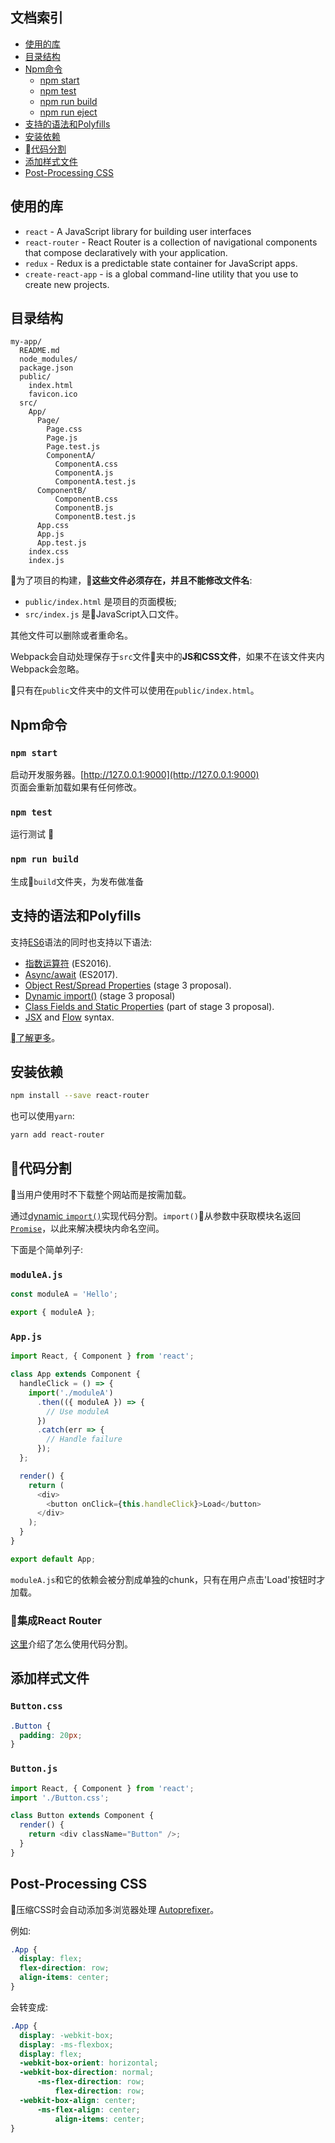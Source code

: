 ## 文档索引

- [使用的库](#使用的库)
- [目录结构](#目录结构)
- [Npm命令](#Npm命令)
  - [npm start](#npm-start)
  - [npm test](#npm-test)
  - [npm run build](#npm-run-build)
  - [npm run eject](#npm-run-eject)
- [支持的语法和Polyfills](#支持的语法和Polyfills)
- [安装依赖](#安装依赖)
- [代码分割](#代码分割)
- [添加样式文件](#添加样式文件)
- [Post-Processing CSS](#post-processing-css)

## 使用的库

* `react` - A JavaScript library for building user interfaces
* `react-router` - React Router is a collection of navigational components that compose declaratively with your application.
* `redux` - Redux is a predictable state container for JavaScript apps.
* `create-react-app` - is a global command-line utility that you use to create new projects.

## 目录结构

```
my-app/
  README.md
  node_modules/
  package.json
  public/
    index.html
    favicon.ico
  src/
    App/
      Page/
        Page.css
        Page.js
        Page.test.js
        ComponentA/
          ComponentA.css
          ComponentA.js
          ComponentA.test.js
      ComponentB/
          ComponentB.css
          ComponentB.js
          ComponentB.test.js
      App.css
      App.js
      App.test.js
    index.css
    index.js
```

为了项目的构建，**这些文件必须存在，并且不能修改文件名**:

* `public/index.html` 是项目的页面模板;
* `src/index.js` 是JavaScript入口文件。

其他文件可以删除或者重命名。

Webpack会自动处理保存于`src`文件夹中的**JS和CSS文件**，如果不在该文件夹内Webpack会忽略。

只有在`public`文件夹中的文件可以使用在`public/index.html`。

## Npm命令
### `npm start`

启动开发服务器。[http://127.0.0.1:9000](http://127.0.0.1:9000)<br>
页面会重新加载如果有任何修改。

### `npm test`

运行测试

### `npm run build`

生成`build`文件夹，为发布做准备

## 支持的语法和Polyfills

支持[ES6](https://github.com/lukehoban/es6features)语法的同时也支持以下语法:

* [指数运算符](https://github.com/rwaldron/exponentiation-operator) (ES2016).
* [Async/await](https://github.com/tc39/ecmascript-asyncawait) (ES2017).
* [Object Rest/Spread Properties](https://github.com/sebmarkbage/ecmascript-rest-spread) (stage 3 proposal).
* [Dynamic import()](https://github.com/tc39/proposal-dynamic-import) (stage 3 proposal)
* [Class Fields and Static Properties](https://github.com/tc39/proposal-class-public-fields) (part of stage 3 proposal).
* [JSX](https://facebook.github.io/react/docs/introducing-jsx.html) and [Flow](https://flowtype.org/) syntax.

[了解更多](https://babeljs.io/docs/plugins/#presets-stage-x-experimental-presets-)。

## 安装依赖

```sh
npm install --save react-router
```

也可以使用`yarn`:

```sh
yarn add react-router
```

## 代码分割

当用户使用时不下载整个网站而是按需加载。

通过[dynamic `import()`](http://2ality.com/2017/01/import-operator.html#loading-code-on-demand)实现代码分割。`import()`从参数中获取模块名返回[`Promise`](https://developer.mozilla.org/en-US/docs/Web/JavaScript/Reference/Global_Objects/Promise)，以此来解决模块内命名空间。

下面是个简单列子:

### `moduleA.js`

```js
const moduleA = 'Hello';

export { moduleA };
```
### `App.js`

```js
import React, { Component } from 'react';

class App extends Component {
  handleClick = () => {
    import('./moduleA')
      .then(({ moduleA }) => {
        // Use moduleA
      })
      .catch(err => {
        // Handle failure
      });
  };

  render() {
    return (
      <div>
        <button onClick={this.handleClick}>Load</button>
      </div>
    );
  }
}

export default App;
```

`moduleA.js`和它的依赖会被分割成单独的chunk，只有在用户点击'Load'按钮时才加载。

### 集成React Router

[这里](http://serverless-stack.com/chapters/code-splitting-in-create-react-app.html)介绍了怎么使用代码分割。

## 添加样式文件

### `Button.css`

```css
.Button {
  padding: 20px;
}
```

### `Button.js`

```js
import React, { Component } from 'react';
import './Button.css';

class Button extends Component {
  render() {
    return <div className="Button" />;
  }
}
```

## Post-Processing CSS

压缩CSS时会自动添加多浏览器处理 [Autoprefixer](https://github.com/postcss/autoprefixer)。

例如:

```css
.App {
  display: flex;
  flex-direction: row;
  align-items: center;
}
```

会转变成:

```css
.App {
  display: -webkit-box;
  display: -ms-flexbox;
  display: flex;
  -webkit-box-orient: horizontal;
  -webkit-box-direction: normal;
      -ms-flex-direction: row;
          flex-direction: row;
  -webkit-box-align: center;
      -ms-flex-align: center;
          align-items: center;
}
```
